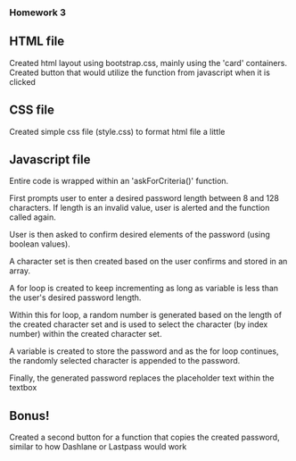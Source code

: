 ### Homework 3

## HTML file
Created html layout using bootstrap.css, mainly using the 'card' containers.
Created button that would utilize the function from javascript when it is clicked

## CSS file
Created simple css file (style.css) to format html file a little

## Javascript file 
Entire code is wrapped within an 'askForCriteria()' function.

First prompts user to enter a desired password length between 8 and 128 characters.  If length is an invalid value, user is alerted and the function called again.

User is then asked to confirm desired elements of the password (using boolean values).

A character set is then created based on the user confirms and stored in an array.

A for loop is created to keep incrementing as long as variable is less than the user's desired password length.

Within this for loop, a random number is generated based on the length of the created character set and is used to select the character (by index number) within the created character set.  

A variable is created to store the password and as the for loop continues, the randomly selected character is appended to the password.

Finally, the generated password replaces the placeholder text within the textbox

## Bonus!

Created a second button for a function that copies the created password, similar to how Dashlane or Lastpass would work